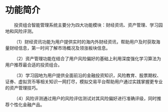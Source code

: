 # 功能简介

&emsp;&emsp;投资组合智能管理系统主要分为四大功能模块：财经资讯、资产管理、学习园地和风险评测。

&emsp;&emsp;（1）财经资讯功能为用户提供实时的海内外财经资讯，帮助用户及时获取海量财经信息，第一时间了解市场概况及领涨板块信息。

&emsp;&emsp;（2）资产管理功能在结合了用户风险偏好的基础上利用深度强化学习算法为用户推荐最合适的投资组合。

&emsp;&emsp;（3）学习园地为用户提供全面前沿的金融投资知识，风险教育、股票期权、证券、虚拟货币等相关知识一网打尽，模拟交易平台帮助用户通过实践掌握更专业的资产管理技巧。

&emsp;&emsp;（4）风险评测通过用户的风险评估测试对其风险偏好进行准确评级，同时推荐个性化金融产品。
